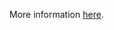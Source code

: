 More information [here](https://docs.prismacloud.io/en/enterprise-edition/policy-reference/panos-policies/panos-policies-index/ansible-panos-7).
